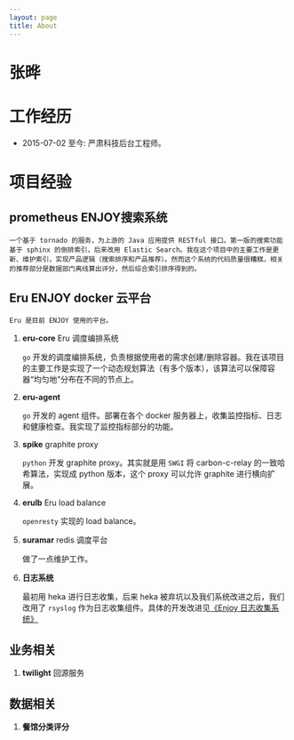 ```yaml
---
layout: page
title: About
---
```


张晔
====

# 工作经历

- 2015-07-02 至今: 严肃科技后台工程师。

# 项目经验

## **prometheus** ENJOY搜索系统

    一个基于 tornado 的服务，为上游的 Java 应用提供 RESTful 接口。第一版的搜索功能基于 sphinx 的倒排索引，后来改用 Elastic Search。我在这个项目中的主要工作是更新、维护索引，实现产品逻辑（搜索排序和产品推荐）。然而这个系统的代码质量很糟糕，相关的推荐部分是数据部门离线算出评分，然后综合索引排序得到的。

## **Eru** ENJOY docker 云平台

    Eru 是目前 ENJOY 使用的平台。

1. **eru-core** Eru 调度编排系统

    `go` 开发的调度编排系统，负责根据使用者的需求创建/删除容器。我在该项目的主要工作是实现了一个动态规划算法（有多个版本），该算法可以保障容器“均匀地”分布在不同的节点上。

1. **eru-agent**

    `go` 开发的 agent 组件。部署在各个 docker 服务器上，收集监控指标、日志和健康检查。我实现了监控指标部分的功能。

1. **spike** graphite proxy

    `python` 开发 graphite proxy。其实就是用 `SWGI` 将 carbon-c-relay 的一致哈希算法，实现成 python 版本，这个 proxy 可以允许 graphite 进行横向扩展。

1. **erulb** Eru load balance

    `openresty` 实现的 load balance。

1. **suramar** redis 调度平台

    做了一点维护工作。

1. **日志系统**

    最初用 heka 进行日志收集，后来 heka 被弃坑以及我们系统改进之后，我们改用了 `rsyslog` 作为日志收集组件。具体的开发改进见[《Enjoy 日志收集系统》](http://zhangyet.github.io/2016/11/29/log-system/)

## **业务相关**

1. **twilight** 回源服务

## **数据相关**

1. **餐馆分类评分**